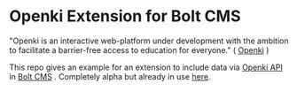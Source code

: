 Openki Extension for Bolt CMS
=====================

"Openki is an interactive web-platform under development with the ambition to facilitate a barrier-free access to education for everyone." ( [Openki](https://openki.net) )

This repo gives an example for an extension to include data via [Openki API](https://github.com/Openki/Openki/wiki/JSON-API)  in [Bolt CMS](http://bolt.cm) . Completely alpha but already in use [here](https://www.bildung-fuer-alle.ch/seite/stundenplan).